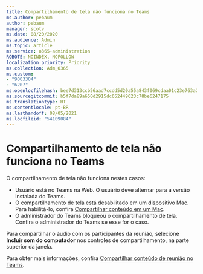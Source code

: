 ```yaml
---
title: Compartilhamento de tela não funciona no Teams
ms.author: pebaum
author: pebaum
manager: scotv
ms.date: 08/20/2020
ms.audience: Admin
ms.topic: article
ms.service: o365-administration
ROBOTS: NOINDEX, NOFOLLOW
localization_priority: Priority
ms.collection: Adm_O365
ms.custom:
- "9003304"
- "6207"
ms.openlocfilehash: bee7d313ccb56aad7ccdd5d20a55a843f069cdaa01c23e763a253c54a2ad55ce
ms.sourcegitcommit: b5f7da89a650d2915dc652449623c78be6247175
ms.translationtype: HT
ms.contentlocale: pt-BR
ms.lasthandoff: 08/05/2021
ms.locfileid: "54109084"
---
```

# <a name="screen-sharing-not-working-in-teams"></a>Compartilhamento de tela não funciona no Teams

O compartilhamento de tela não funciona nestes casos:

- Usuário está no Teams na Web. O usuário deve alternar para a versão instalada do Teams.
- O compartilhamento de tela está desabilitado em um dispositivo Mac. Para habilitá-lo, confira  [Compartilhar conteúdo em um Mac](https://support.microsoft.com/office/fcc2bf59-aecd-4481-8f99-ce55dd836ce8#bkmk_sharecontentonmac).
- O administrador do Teams bloqueou o compartilhamento de tela. Confira o administrador do Teams se esse for o caso.  

Para compartilhar o áudio com os participantes da reunião, selecione  **Incluir som do computador**  nos controles de compartilhamento, na parte superior da janela.

Para obter mais informações, confira [Compartilhar conteúdo de reunião no Teams](https://support.microsoft.com/office/fcc2bf59-aecd-4481-8f99-ce55dd836ce8).
